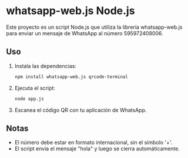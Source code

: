 # whatsapp-web.js Node.js

Este proyecto es un script Node.js que utiliza la librería whatsapp-web.js para enviar un mensaje de WhatsApp al número 595972408006.

## Uso

1. Instala las dependencias:
   ```sh
   npm install whatsapp-web.js qrcode-terminal
   ```
2. Ejecuta el script:
   ```sh
   node app.js
   ```
3. Escanea el código QR con tu aplicación de WhatsApp.

## Notas
- El número debe estar en formato internacional, sin el símbolo '+'.
- El script envía el mensaje "hola" y luego se cierra automáticamente.
